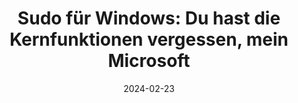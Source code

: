 ---
title: "Sudo für Windows: Du hast die Kernfunktionen vergessen, mein Microsoft"
date: "2024-02-23"
tags: ["Windows", "Microsoft", "Sudo", "Systemadministration"]
summary: "Microsoft bringt eine eigene Sudo-Funktion für Windows, vernachlässigt jedoch grundlegende Funktionen des Originals. Der Artikel beleuchtet die Schwächen und den fehlenden Funktionsumfang der Windows-Version."
showSummary: true
showWordCount: true
externalUrl: https://www.heise.de/meinung/Sudo-fuer-Windows-Du-hast-die-Kernfunktionen-vergessen-mein-Microsoft-9635409.html
showAuthor: true
showDate: true
showDateUpdated: true
categories: ['Heise']
---